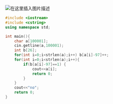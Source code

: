 ![在这里插入图片描述](https://pic.2ge.org/cdn/?url=https://img-blog.csdnimg.cn/20210720151609939.png?x-oss-process=image/watermark,type_ZmFuZ3poZW5naGVpdGk,shadow_10,text_aHR0cHM6Ly9ibG9nLmNzZG4ubmV0L1BhbkRhb3hpMjAyMA==,size_16,color_FFFFFF,t_70)

```cpp
#include <iostream>
#include <cstring>
using namespace std;

int main(){
	char a[100001];
	cin.getline(a,100001);
	int b[26];
	for(int i=0;i<strlen(a);i++) b[a[i]-97]++;
	for(int i=0;i<strlen(a);i++){
		if(b[a[i]-97]==1) {
			cout<<a[i];
			return 0;
		}
	}
	cout<<"no";
	return 0;
}
```

